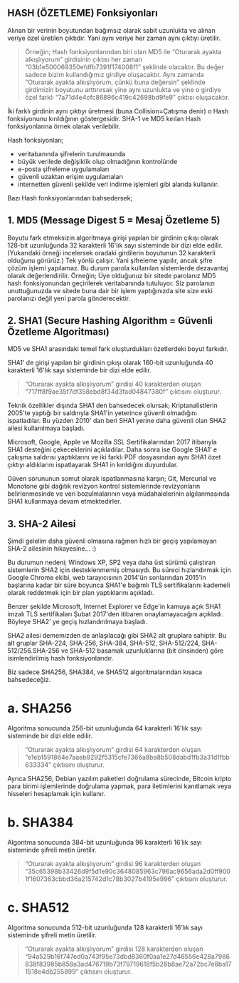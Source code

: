 
## HASH (ÖZETLEME) Fonksiyonları

Alınan bir verinin boyutundan bağımsız olarak sabit uzunlukta ve alınan veriye özel üretilen çıktıdır. Yani aynı veriye her zaman aynı çıktıyı üretilir.

> Örneğin; Hash fonksiyonlarından biri olan MD5 ile “Oturarak ayakta alkışlıyorum” girdisinin çıktısı her zaman “03b1e500069350efdfb7391f174008f1” şeklinde olacaktır. Bu değer sadece bizim kullandığımız girdiye oluşacaktır. Aynı zamanda “Oturarak ayakta alkışlıyorum, çünkü buna değersin” şeklinde girdimizin boyutunu arttırırsak yine aynı uzunlukta ve yine o girdiye özel farklı “7a71d4e4cfc86896c419c42698bd9fe9” çıktısı oluşacaktır.

İki farklı girdinin aynı çıktıyı üretmesi (buna Collision=Çatışma denir) o Hash fonksiyonunu kırıldığının göstergesidir. SHA-1 ve MD5 kırılan Hash fonksiyonlarına örnek olarak verilebilir.

Hash fonksiyonları;
* veritabanında şifrelerin turulmasında
* büyük verilede değişiklik olup olmadığının kontrolünde
* e-posta şifreleme uygulamaları
* güvenli uzaktan erişim uygulamaları
* internetten güvenli şekilde veri indirme işlemleri
gibi alanda kullanılır.

Bazı Hash fonksiyonlarından bahsedersek;

## 1.	MD5 (Message Digest 5 = Mesaj Özetleme 5) 
Boyutu fark etmeksizin algoritmaya girişi yapılan bir girdinin çıkışı olarak 128-bit uzunluğunda 32 karakterli 16'lık sayı sisteminde bir dizi elde edilir. (Yukarıdaki örneği incelersek oradaki girdilerin boyutunun 32 karakterli olduğunu görürüz.)
Tek yönlü çalışır. Yani şifreleme yapılır, ancak şifre çözüm işlemi yapılamaz. Bu durum parola kullanılan sistemlerde dezavantaj olarak değerlendirilir.
 Örneğin; Üye olduğunuz bir sitede parolanız MD5 hash fonksiyonundan geçirilerek veritabanında tutuluyor. Siz parolanızı unuttuğunuzda ve sitede buna dair bir işlem yaptığınızda site size eski parolanızı değil yeni parola gönderecektir. 

## 2.	SHA1 (Secure Hashing Algorithm = Güvenli Özetleme Algoritması)
MD5 ve SHA1 arasındaki temel fark oluşturdukları özetlerdeki boyut farkıdır.

SHA1’ de girişi yapılan bir girdinin çıkışı olarak 160-bit uzunluğunda 40 karakterli 16'lık sayı sisteminde bir dizi elde edilir.

> “Oturarak ayakta alkışlıyorum” girdisi 40 karakterden oluşan  “717ff8f9ae35f7df358ebd8f34d3fad04847380f” çıktısını oluşturur.

Teknik özellikler dışında SHA1 den bahsedecek olursak; Kriptanalistlerin 2005'te yaptığı bir saldırıyla SHA1'in yeterince güvenli olmadığını ispatladılar. Bu yüzden 2010' dan beri SHA1 yerine daha güvenli olan SHA2 ailesi kullanılmaya başladı.

Microsoft, Google, Apple ve Mozilla SSL Sertifikalarından  2017 itibarıyla SHA1 desteğini çekeceklerini açıkladılar. Daha sonra ise Google SHA1’ e çakışma saldırısı yaptıklarını ve iki farklı PDF dosyasından aynı SHA1 özet çıktıyı aldıklarını ispatlayarak SHA1 in kırıldığını duyurdular.

Güven sorununun somut olarak ispatlanmasına karşın; Git, Mercurial ve Monotone gibi dağıtık revizyon kontrol sistemlerinde revizyonların belirlenmesinde ve veri bozulmalarının veya müdahalelerinin algılanmasında SHA1 kullanmaya devam etmektedirler.

## 3.	SHA-2 Ailesi
Şimdi gelelim daha güvenli olmasına rağmen hızlı bir geçiş yapılamayan SHA-2 ailesinin hikayesine… :)

Bu durumun nedeni; Windows XP, SP2 veya daha üst sürümü çalıştıran sistemlerin SHA2 için desteklenmemiş olmasıydı.
Bu süreci hızlandırmak için Google Chrome ekibi, web tarayıcısının 2014'ün sonlarından 2015'in başlarına kadar bir süre boyunca SHA1'e bağımlı TLS sertifikalarını kademeli olarak reddetmek için bir plan yaptıklarını açıkladı.

Benzer şekilde Microsoft, Internet Explorer ve Edge'in kamuya açık SHA1 imzalı TLS sertifikaları Şubat 2017'den itibaren onaylamayacağını açıkladı. Böyleye SHA2’ ye geçiş hızlandırılmaya başladı.

SHA2 ailesi dememizden de anlaşılacağı gibi SHA2 alt gruplara sahiptir.
Bu alt gruplar SHA-224, SHA-256, SHA-384, SHA-512, SHA-512/224, SHA-512/256.SHA-256 ve SHA-512 basamak uzunluklarına (bit cinsinden) göre isimlendirilmiş hash fonksiyonlarıdır.

Biz sadece SHA256, SHA384, ve SHA512 algoritmalarından kısaca bahsedeceğiz.
 
# a.	SHA256
Algoritma sonucunda 256-bit uzunluğunda 64 karakterli 16'lık sayı sisteminde bir dizi elde edilir.
> “Oturarak ayakta alkışlıyorum” girdisi 64 karakterden oluşan  “e1eb1591864e7aaeb9292f5315cfe7366a8ba8b508dabd1fb3a31d1fbb633334” çıktısını oluşturur.

Ayrıca SHA256; Debian yazılım paketleri doğrulama sürecinde, Bitcoin kripto para birimi işlemlerinde doğrulama yapmak, para iletimlerini kanıtlamak veya hisseleri hesaplamak için kullanır.

# b.	SHA384
Algoritma sonucunda 384-bit uzunluğunda 96 karakterli 16’lık sayı sisteminde şifreli metin üretilir.
> “Oturarak ayakta alkışlıyorum” girdisi 96 karakterden oluşan  “35c65398b33426d9f5d1e90c3648085963c796ac9656ada2d0ff9001f1607363cbbd36a215742d1c78b3027b4195e996” çıktısını oluşturur.

# c.	SHA512
Algoritma sonucunda 512-bit uzunluğunda 128 karakterli 16’lık sayı sisteminde şifreli metin üretilir.

> “Oturarak ayakta alkışlıyorum” girdisi 128 karakterden oluşan  “94a529b16f747ed0a743f95e73dbd8360f0aa1e27d46556e428a7986838f83985b858a3ad476719b73f79719618f5b28b8ae72a72bc7e8ba171518e4db255899” çıktısını oluşturur.

